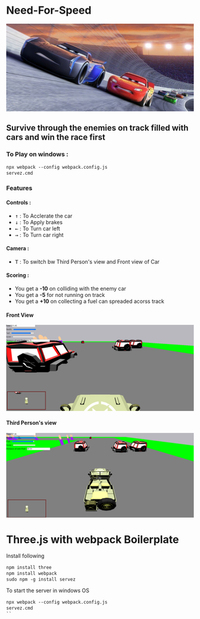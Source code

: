 # Need-For-Speed

<img src="images/game.jpg">

## Survive through the enemies on track filled with cars and win the race first

### To Play on windows :
```
npx webpack --config webpack.config.js
servez.cmd
```

### Features
#### Controls :
- <kbd>↑</kbd> : To Acclerate the car
- <kbd>↓</kbd>  : To Apply brakes
- <kbd>←</kbd> : To Turn car left
- <kbd>→</kbd> : To Turn car right

#### Camera : 
- <kbd>T</kbd> : To switch bw Third Person's view and Front view of Car

#### Scoring : 
- You get a **-10** on colliding with the enemy car 
- You get a **-5** for not running on track
- You get a **+10** on collecting a fuel can spreaded acorss track

#### Front View
<img src="images/front.png">

#### Third Person's view
<img src="images/back.png">

# Three.js with webpack Boilerplate

Install following

```
npm install three
npm install webpack
sudo npm -g install servez
```

To start the server in windows OS

```
npx webpack --config webpack.config.js
servez.cmd
``
